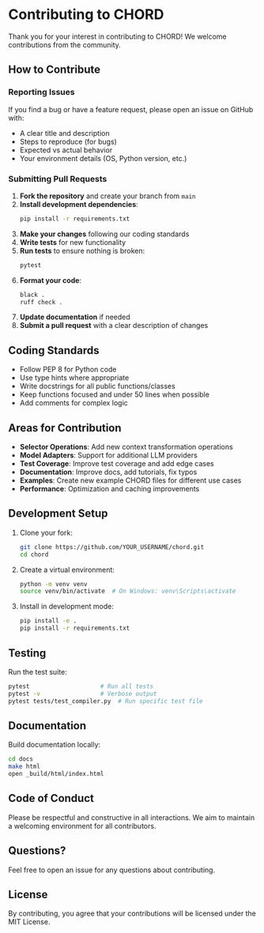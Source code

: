 # Contributing to CHORD

Thank you for your interest in contributing to CHORD! We welcome contributions from the community.

## How to Contribute

### Reporting Issues

If you find a bug or have a feature request, please open an issue on GitHub with:
- A clear title and description
- Steps to reproduce (for bugs)
- Expected vs actual behavior
- Your environment details (OS, Python version, etc.)

### Submitting Pull Requests

1. **Fork the repository** and create your branch from `main`
2. **Install development dependencies**:
   ```bash
   pip install -r requirements.txt
   ```
3. **Make your changes** following our coding standards
4. **Write tests** for new functionality
5. **Run tests** to ensure nothing is broken:
   ```bash
   pytest
   ```
6. **Format your code**:
   ```bash
   black .
   ruff check .
   ```
7. **Update documentation** if needed
8. **Submit a pull request** with a clear description of changes

## Coding Standards

- Follow PEP 8 for Python code
- Use type hints where appropriate
- Write docstrings for all public functions/classes
- Keep functions focused and under 50 lines when possible
- Add comments for complex logic

## Areas for Contribution

- **Selector Operations**: Add new context transformation operations
- **Model Adapters**: Support for additional LLM providers
- **Test Coverage**: Improve test coverage and add edge cases
- **Documentation**: Improve docs, add tutorials, fix typos
- **Examples**: Create new example CHORD files for different use cases
- **Performance**: Optimization and caching improvements

## Development Setup

1. Clone your fork:
   ```bash
   git clone https://github.com/YOUR_USERNAME/chord.git
   cd chord
   ```

2. Create a virtual environment:
   ```bash
   python -m venv venv
   source venv/bin/activate  # On Windows: venv\Scripts\activate
   ```

3. Install in development mode:
   ```bash
   pip install -e .
   pip install -r requirements.txt
   ```

## Testing

Run the test suite:
```bash
pytest                    # Run all tests
pytest -v                 # Verbose output
pytest tests/test_compiler.py  # Run specific test file
```

## Documentation

Build documentation locally:
```bash
cd docs
make html
open _build/html/index.html
```

## Code of Conduct

Please be respectful and constructive in all interactions. We aim to maintain a welcoming environment for all contributors.

## Questions?

Feel free to open an issue for any questions about contributing.

## License

By contributing, you agree that your contributions will be licensed under the MIT License.